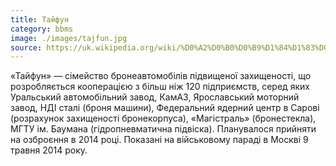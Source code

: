 ```yaml
---
title: Тайфун
category: bbms
image: ./images/tajfun.jpg
source: https://uk.wikipedia.org/wiki/%D0%A2%D0%B0%D0%B9%D1%84%D1%83%D0%BD_(%D1%81%D1%96%D0%BC%D0%B5%D0%B9%D1%81%D1%82%D0%B2%D0%BE_%D0%B1%D1%80%D0%BE%D0%BD%D0%B5%D0%B0%D0%B2%D1%82%D0%BE%D0%BC%D0%BE%D0%B1%D1%96%D0%BB%D1%96%D0%B2)
---
```

«Тайфун» — сімейство бронеавтомобілів підвищеної захищеності, що розробляється кооперацією з більш ніж 120 підприємств, серед яких Уральський автомобільний завод, КамАЗ, Ярославський моторний завод, НДІ сталі (броня машини), Федеральний ядерний центр в Сарові (розрахунок захищеності бронекорпуса), «Магістраль» (бронестекла), МГТУ ім. Баумана (гідропневматична підвіска). Планувалося прийняти на озброєння в 2014 році. Показані на військовому параді в Москві 9 травня 2014 року. 

